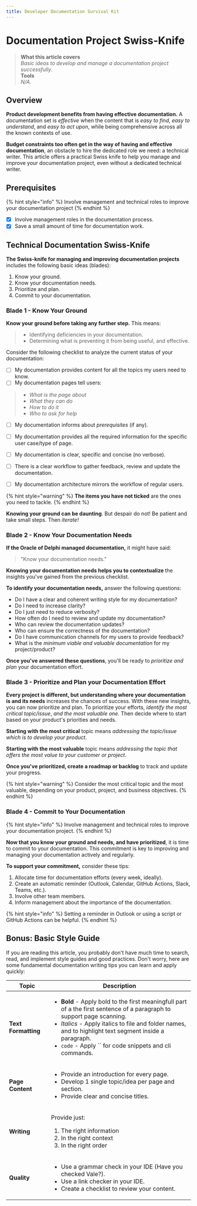 ```yaml
---
title: Developer Documentation Survival Kit
---
```


# Documentation Project Swiss-Knife

> **What this article covers**\
> _Basic ideas to develop and manage a documentation project successfully._\
> **Tools**\
> _N/A._

## Overview

**Product development benefits from having effective documentation.** A documentation set is _effective_ when the content that is _easy to find_, _easy to understand_, and _easy to act upon_, while being comprehensive across all the known contexts of use.&#x20;

**Budget constraints too often get in the way of having and effective documentation**, an obstacle to hire the dedicated role we need: a technical writer. This article offers a practical Swiss knife to help you manage and improve your documentation project, even without a dedicated technical writer.

## Prerequisites



{% hint style="info" %}
Involve management and technical roles to improve your documentation project
{% endhint %}

* [x] Involve management roles in the documentation process.
* [x] Save a small amount of time for documentation work.

## Technical Documentation Swiss-Knife

**The Swiss-knife for managing and improving documentation projects** includes the following basic ideas (blades):

1. Know your ground.
2. Know your documentation needs.
3. Prioritize and plan.
4. Commit to your documentation.

### Blade 1 - Know Your Ground

**Know your ground before taking any further step.** This means:

> * Identifying deficiencies in your documentation.&#x20;
> * Determining what is preventing it from being useful, and effective.

Consider the following checklist to analyze the current status of your documentation:

* [ ] My documentation provides content for all the topics my users need to know.
* [ ] My documentation pages tell users:

> * _What is the page about_
> * _What they can do_
> * _How to do it_
> * _Who to ask for help_

* [ ] My documentation informs about _prerequisites_ (if any).
* [ ] My documentation provides all the required information for the specific user case/type of page.
* [ ] My documentation is clear, specific and concise (no verbose).
* [ ] There is a clear workflow to gather feedback, review and update the documentation.
* [ ] My documentation architecture mirrors the workflow of regular users.



{% hint style="warning" %}
**The items you have not ticked** are the ones you need to tackle.
{% endhint %}

**Knowing your ground can be daunting**. But despair do not! Be patient and take small steps. Then _iterate!_

### Blade 2 - Know Your Documentation Needs

**If the Oracle of Delphi managed documentation,** it might have said:

> "Know your documentation needs."

**Knowing your documentation needs helps you to contextualize** the insights you've gained from the previous checklist.

**To identify your documentation needs,** answer the following questions:

* Do I have a clear and coherent writing style for my documentation?
* Do I need to increase clarity?
* Do I just need to reduce verbosity?
* How often do I need to review and update my documentation?
* Who can review the documentation updates?
* Who can ensure the correctness of the documentation?
* Do I have communication channels for my users to provide feedback?
* What is the _minimum viable and valuable documentation_ for my project/product?

**Once you've answered these questions**, you'll be ready to _prioritize and plan_ your documentation effort.

### Blade 3 - Prioritize and Plan your Documentation Effort

**Every project is different, but understanding where your documentation is and its needs** increases the chances of success. With these new insights, you can now prioritize and plan. To prioritize your efforts, _identify the most critical topic/issue_, _and the most valuable one._ Then decide where to start based on your product's priorities and needs.

**Starting with the most critical** topic means _addressing the topic/issue which is to develop your product._

**Starting with the most valuable** topic means _addressing the topic that offers the most value to your customer or project_.

**Once you've prioritized, create a roadmap or backlog** to track and update your progress.



{% hint style="warning" %}
Consider the most critical topic and the most valuable, depending on your product, project, and business objectives.
{% endhint %}

### Blade 4 - Commit to Your Documentation



{% hint style="info" %}
Involve management and technical roles to improve your documentation project.
{% endhint %}

**Now that you know your ground and needs, and have prioritized**, it is time to commit to your documentation. This commitment is key to improving and managing your documentation actively and regularly.

**To support your commitment,** consider these tips:

1. Allocate time for documentation efforts (every week, ideally).
2. Create an automatic reminder (Outlook, Calendar, GitHub Actions, Slack, Teams, etc.).
3. Involve other team members.
4. Inform management about the importance of the documentation.

{% hint style="info" %}
Setting a reminder in Outlook or using a script or GitHub Actions can be helpful.
{% endhint %}

## Bonus: Basic Style Guide

If you are reading this article, you probably don't have much time to search, read, and implement style guides and good practices. Don't worry, here are some fundamental documentation writing tips you can learn and apply quickly:

| Topic               | Description                                                                                                                                                                                                                                                                                                                                       |
| ------------------- | ------------------------------------------------------------------------------------------------------------------------------------------------------------------------------------------------------------------------------------------------------------------------------------------------------------------------------------------------- |
| **Text Formatting** | <ul><li><strong>Bold</strong> - Apply bold to the first meaningfull part of a the first sentence of a paragraph to support page scanning.</li><li><em>Italics</em> - Apply italics to file and folder names, and to highlight text segment inside a paragraph.</li><li><code>code</code> - Apply `` for code snippets and cli commands.</li></ul> |
| **Page Content**    | <ul><li>Provide an introduction for every page.</li><li>Develop 1 single topic/idea per page and section.</li><li>Provide clear and concise titles.</li></ul>                                                                                                                                                                                     |
| **Writing**         | <p>Provide just:</p><ol><li>The right information</li><li>In the right context</li><li>In the right order</li></ol>                                                                                                                                                                                                                               |
| **Quality**         | <ul><li>Use a grammar check in your IDE (Have you checked Vale?).</li><li>Use a link checker in your IDE.</li><li>Create a checklist to review your content.</li></ul>                                                                                                                                                                            |
